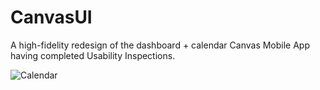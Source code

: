 # CanvasUI
A high-fidelity redesign of the dashboard + calendar Canvas Mobile App having completed Usability Inspections.

![Calendar](CanvasCalendar)
